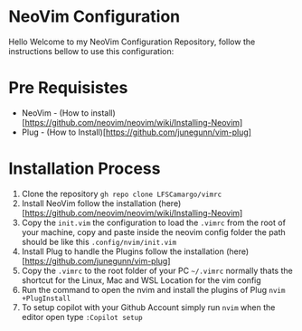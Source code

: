 # NeoVim Configuration

Hello Welcome to my NeoVim Configuration Repository, follow the instructions bellow to use this configuration:

# Pre Requisistes

- NeoVim - (How to install)[https://github.com/neovim/neovim/wiki/Installing-Neovim]
- Plug - (How to Install)[https://github.com/junegunn/vim-plug]

# Installation Process

1. Clone the repository `gh repo clone LFSCamargo/vimrc`
2. Install NeoVim follow the installation (here)[https://github.com/neovim/neovim/wiki/Installing-Neovim]
3. Copy the `init.vim` the configuration to load the `.vimrc` from the root of your machine, copy and paste inside the neovim config folder the path should be like this `.config/nvim/init.vim`
4. Install Plug to handle the Plugins follow the installation (here)[https://github.com/junegunn/vim-plug]
5. Copy the `.vimrc` to the root folder of your PC `~/.vimrc` normally thats the shortcut for the Linux, Mac and WSL Location for the vim config
6. Run the command to open the nvim and install the plugins of Plug `nvim +PlugInstall`
7. To setup copilot with your Github Account simply run `nvim` when the editor open type `:Copilot setup`
